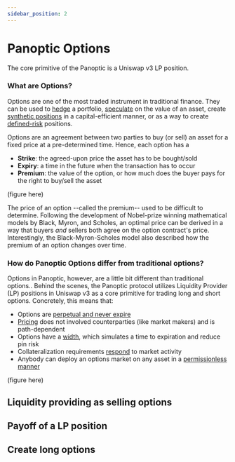 ```yaml
---
sidebar_position: 2
---
```


# Panoptic Options
The core primitive of the Panoptic is a Uniswap v3 LP position.

### What are Options?

Options are one of the most traded instrument in traditional finance.
They can be used to [hedge](docs/trading/basic-concepts) a portfolio, [speculate](/docs/trading/perpetual-options) on the value of an asset, create [synthetic positions](docs/trading/multi-leg-strategies) in a capital-efficient manner, or as a way to create [defined-risk](docs/trading/risks) positions.

Options are an agreement between two parties to buy (or sell) an asset for a fixed price at a pre-determined time.
Hence, each option has a
- **Strike**: the agreed-upon price the asset has to be bought/sold
- **Expiry**: a time in the future when the transaction has to occur
- **Premium**: the value of the option, or how much does the buyer pays for the right to buy/sell the asset

(figure here)

The price of an option --called the premium-- used to be difficult to determine.
Following the development of Nobel-prize winning mathematical models by Black, Myron, and Scholes, an optimal price can be derived in a way that buyers _and_ sellers both agree on the option contract's price.
Interestingly, the Black-Myron-Scholes model also described how the premium of an option changes over time.


### How do Panoptic Options differ from traditional options?

Options in Panoptic, however, are a little bit different than traditional options..
Behind the scenes, the Panoptic protocol utilizes Liquidity Provider (LP) positions in Uniswap v3 as a core primitive for trading long and short options.
Concretely, this means that:

- Options are [perpetual and never expire](/docs/panoptic-protocol/options#liquidity-providing-as-selling-options)
- [Pricing](/docs/panoptic-protocol/premium) does not involved counterparties (like market makers) and is path-dependent
- Options have a [width](/docs/panoptic-protocol/options#liquidity-providing-as-selling-options), which simulates a time to expiration and reduce pin risk
- Collateralization requirements [respond](/docs/panoptic-protocol/liquidations) to market activity
- Anybody can deploy an options market on any asset in a [permissionless manner](/docs/category/technical-specifications)

(figure here)


## Liquidity providing as selling options

## Payoff of a LP position 

## Create long options
